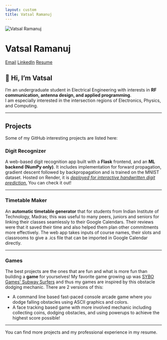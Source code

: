 ```yaml
---
layout: custom
title: Vatsal Ramanuj
---
```


<!-- Sidebar -->
<div class="sidebar">
  <img src="{{ '/assets/Vatsal_profile_picture.jpeg' | relative_url }}" alt="Vatsal Ramanuj" class="profile-pic" />
  <h1>Vatsal Ramanuj</h1>
  <a href="https://mail.google.com/mail/?view=cm&fs=1&to=vatsalnr@gmail.com" target="_blank">Email</a>
  <a href="https://www.linkedin.com/in/vatsalramanuj/">LinkedIn</a>
  <a href="/assets/resume.pdf">Resume</a>
</div>

<!-- Main content -->
<!-- <div class="main-content"> -->

## 👋 Hi, I’m Vatsal

I’m an undergraduate student in Electrical Engineering with interests in **RF communication, antenna design, and applied programming**.  
I am especially interested in the intersection regions of Electronics, Physics, and Computing.

---

## Projects
Some of my GitHub interesting projects are listed here:

### Digit Recognizer
A web-based digit recognition app built with a **Flask** frontend, and an **ML backend (NumPy only)**. It includes implementation for forward propagation, gradient descent followed by backpropagation and is trained on the MNIST dataset. Hosted on Render, it is 
*[deployed for interactive handwritten digit prediction.](https://digitrecognizer-o7lh.onrender.com/)* You can check it out!

---

### Timetable Maker
An **automatic timetable generator** that for students from Indian Institute of Technology, Madras; this was useful to many peers, juniors and seniors for linking their classes seamlessly to their Google Calendars. Their reviews were that it saved their time and also helped them plan other commitments more effectively. The web app takes inputs of course names, their slots and classrooms to give a .ics file that can be imported in Google Calendar directly.  

---

### Games
The best projects are the ones that are fun and what is more fun than building a **game** for yourselves! My favorite game growing up was [SYBO Games' Subway Surfers](https://play.google.com/store/apps/details?id=com.kiloo.subwaysurf&hl=en_IN&pli=1) and thus my games are inspired by this obstacle dodging mechanic. There are 2 versions of this:
- A command line based fast-paced console arcade game where you dodge falling obstacles using ASCII graphics and colors. 
- A face tracking based game with more involved mechanic including collecting coins, dodging obstacles, and using powerups to achieve the highest score possible!

---

You can find more projects and my professional experience in my resume.

